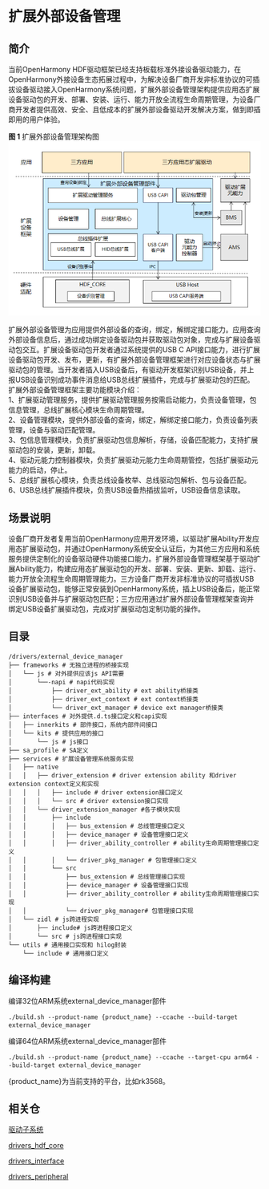 # 扩展外部设备管理

## 简介

当前OpenHarmony HDF驱动框架已经支持板载标准外接设备驱动能力，在OpenHarmony外接设备生态拓展过程中，为解决设备厂商开发非标准协议的可插拔设备驱动接入OpenHarmony系统问题，扩展外部设备管理架构提供应用态扩展设备驱动包的开发、部署、安装、运行、能力开放全流程生命周期管理，为设备厂商开发者提供高效、安全、且低成本的扩展外部设备驱动开发解决方案，做到即插即用的用户体验。

**图 1**  扩展外部设备管理架构图 
![](figures/architecture-of-the-ext-device-manager.png)

扩展外部设备管理为应用提供外部设备的查询，绑定，解绑定接口能力。应用查询外部设备信息后，通过成功绑定设备驱动包并获取驱动包对象，完成与扩展设备驱动包交互。扩展设备驱动包开发者通过系统提供的USB C API接口能力，进行扩展设备驱动包开发、发布，更新，有扩展外部设备管理框架进行对应设备状态与扩展驱动包的管理。当开发者插入USB设备后，有驱动开发框架识别USB设备，并上报USB设备识别成功事件消息给USB总线扩展插件，完成与扩展驱动包的匹配。
扩展外部设备管理框架主要功能模块介绍：<br>
1、扩展驱动管理服务，提供扩展驱动管理服务按需启动能力，负责设备管理，包信息管理，总线扩展核心模块生命周期管理。<br>
2、设备管理模块，提供外部设备的查询，绑定，解绑定接口能力，负责设备列表管理，设备与驱动匹配管理。<br>
3、包信息管理模块，负责扩展驱动包信息解析，存储，设备匹配能力，支持扩展驱动包的安装，更新，卸载。<br>
4、驱动元能力控制器模块，负责扩展驱动元能力生命周期管控，包括扩展驱动元能力的启动，停止。<br>
5、总线扩展核心模块，负责总线设备枚举、总线驱动包解析、包与设备匹配。<br>
6、USB总线扩展插件模块，负责USB设备热插拔监听，USB设备信息读取。<br>

## 场景说明

设备厂商开发者复用当前OpenHarmony应用开发环境，以驱动扩展Ability开发应用态扩展驱动包，并通过OpenHarmony系统安全认证后，为其他三方应用和系统服务提供定制化的设备驱动硬件功能接口能力。扩展外部设备管理框架基于驱动扩展Ability能力，构建应用态扩展驱动包的开发、部署、安装、更新、卸载、运行、能力开放全流程生命周期管理能力。三方设备厂商开发非标准协议的可插拔USB设备扩展驱动包，能够正常安装到OpenHarmony系统，插上USB设备后，能正常识别USB设备并与扩展驱动包匹配；三方应用通过扩展外部设备管理框架查询并绑定USB设备扩展驱动包，完成对扩展驱动包定制功能的操作。

## 目录

```
/drivers/external_device_manager
├── frameworks # 无独立进程的桥接实现
│   └── js # 对外提供应该js API需要
│       └──-napi # napi代码实现
│           ├── driver_ext_ability # ext ability桥接类
│           ├── driver_ext_context # ext context桥接类
│           └── driver_ext_manager # device ext manager桥接类
├── interfaces # 对外提供.d.ts接口定义和capi实现
│   ├── innerkits # 部件接口，系统内部件间接口
│   └── kits # 提供应用的接口
│       └── js # js接口
├── sa_profile # SA定义
├── services # 扩展设备管理系统服务实现
│   ├── native
│   │   ├── driver_extension # driver extension ability 和driver extension context定义和实现
│   │   │   ├── include # driver extension接口定义 
│   │   │   └── src # driver extension接口实现
│   │   └── driver_extension_manager #各子模块实现
│   │       ├── include
│   │       │   ├── bus_extension # 总线管理接口定义
│   │       │   ├── device_manager # 设备管理接口定义
│   │       │   ├── driver_ability_controller # ability生命周期管理接口定义
│   │       │   └── driver_pkg_manager # 包管理接口定义
│   │       └── src
│   │           ├── bus_extension # 总线管理接口实现
│   │           ├── device_manager # 设备管理接口实现
│   │           ├── driver_ability_controller # ability生命周期管理接口实现
│   │           └── driver_pkg_manager# 包管理接口实现
│   └── zidl # js跨进程实现
│       ├── include# js跨进程接口定义
│       └── src # js跨进程接口实现
└── utils # 通用接口实现和 hilog封装
    └── include # 通用接口定义
```

## 编译构建

编译32位ARM系统external_device_manager部件
```
./build.sh --product-name {product_name} --ccache --build-target external_device_manager
```

编译64位ARM系统external_device_manager部件
```
./build.sh --product-name {product_name} --ccache --target-cpu arm64 --build-target external_device_manager
```

{product_name}为当前支持的平台，比如rk3568。

## 相关仓

[驱动子系统](https://gitee.com/openharmony/docs/blob/master/zh-cn/readme/%E9%A9%B1%E5%8A%A8%E5%AD%90%E7%B3%BB%E7%BB%9F.md)

[drivers\_hdf\_core](https://gitee.com/openharmony/drivers_hdf_core/blob/master/README_zh.md)

[drivers\_interface](https://gitee.com/openharmony/drivers_interface/blob/master/README_ZH.md)

[drivers\_peripheral](https://gitee.com/openharmony/drivers_peripheral/blob/master/README_zh.md)
